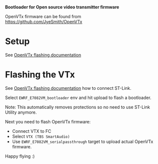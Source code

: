 **Bootloader for Open source video transmitter firmware**

OpenVTx firmware can be found from https://github.com/JyeSmith/OpenVTx

# Setup

See [OpenVTx flashing documentation](https://github.com/JyeSmith/OpenVTx#setup)

# Flashing the VTx

See [OpenVTx flashing documentation](https://github.com/JyeSmith/OpenVTx#flashing-the-vtx) how to
connect ST-Link.

Select `EWRF_E7082VM_bootloader` env and hit upload to flash a bootloader.

Note: This automatically removes protections so no need to use ST-Link Utility anymore.

Next you need to flash OpenVTx firmware:
* Connect VTX to FC
* Select `VTX (TBS SmartAudio)`
* Use `EWRF_E7082VM_serialpassthrough` target to upload actual OpenVTx firmware.

Happy flying :)
